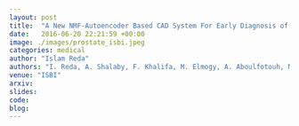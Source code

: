 ```yaml
---
layout: post
title:  "A New NMF-Autoencoder Based CAD System For Early Diagnosis of Prostate Cancer"
date:   2016-06-20 22:21:59 +00:00
image: ./images/prostate_isbi.jpeg
categories: medical
author: "Islam Reda"
authors: "I. Reda, A. Shalaby, F. Khalifa, M. Elmogy, A. Aboulfotouh, M. Abou El-Ghar, **E. Hosseini-Asl**, N. Werghi, R. Keynton, A. El-Baz"
venue: "ISBI"
arxiv: 
slides:
code: 
blog: 
---
```


